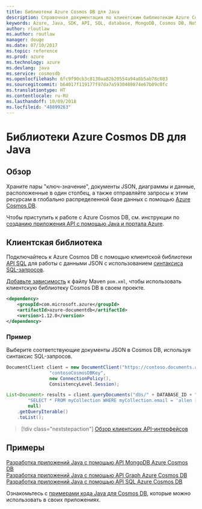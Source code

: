 ```yaml
---
title: Библиотеки Azure Cosmos DB для Java
description: Справочная документация по клиентским библиотекам Azure Cosmos DB для Java
keywords: Azure, Java, SDK, API, SQL, database, MongoDB, Cosmos DB, NoSQL
author: rloutlaw
ms.author: routlaw
manager: douge
ms.date: 07/10/2017
ms.topic: reference
ms.prod: azure
ms.technology: azure
ms.devlang: java
ms.service: cosmosdb
ms.openlocfilehash: 6fc9f90cb3c8130aa82b20554a94a8b5ab78c083
ms.sourcegitcommit: b64017f119177f97da7a5930489874e67b09c0fc
ms.translationtype: HT
ms.contentlocale: ru-RU
ms.lasthandoff: 10/09/2018
ms.locfileid: "48899263"
---
```

# <a name="azure-cosmos-db-libraries-for-java"></a>Библиотеки Azure Cosmos DB для Java

## <a name="overview"></a>Обзор

Храните пары "ключ-значение", документы JSON, диаграммы и данные, расположенные в один столбец, а также отправляйте запросы к этим ресурсам в глобально распределенной базе данных с помощью [Azure Cosmos DB](/azure/cosmos-db/introduction).

Чтобы приступить к работе с Azure Cosmos DB, см. инструкции по [созданию приложения API с помощью Java и портала Azure](/azure/cosmos-db/create-sql-api-java).

## <a name="client-library"></a>Клиентская библиотека

Подключайтесь к Azure Cosmos DB с помощью клиентской библиотеки [API SQL](/azure/cosmos-db/sql-api-introduction) для работы с данными JSON с использованием [синтаксиса SQL-запросов](/azure/cosmos-db/sql-api-sql-query).

[Добавьте зависимость](https://maven.apache.org/guides/getting-started/index.html#How_do_I_use_external_dependencies) к файлу Maven `pom.xml`, чтобы использовать клиентскую библиотеку Cosmos DB в своем проекте.

```XML
<dependency>
    <groupId>com.microsoft.azure</groupId>
    <artifactId>azure-documentdb</artifactId>
    <version>1.12.0</version>
</dependency>
```

### <a name="example"></a>Пример

Выберите соответствующие документы JSON в Cosmos DB, используя синтаксис SQL-запросов.

```java
DocumentClient client = new DocumentClient("https://contoso.documents.azure.com:443",
                "contosoCosmosDBKey", 
                new ConnectionPolicy(),
                ConsistencyLevel.Session);

List<Document> results = client.queryDocuments("dbs/" + DATABASE_ID + "/colls/" + COLLECTION_ID,
        "SELECT * FROM myCollection WHERE myCollection.email = 'allen [at] contoso.com'",
        null)
    .getQueryIterable()
    .toList();

```

> [!div class="nextstepaction"]
> [Обзор клиентских API-интерфейсов](/java/api/overview/azure/cosmosdb/client)


## <a name="samples"></a>Примеры

[Разработка приложений Java с помощью API MongoDB Azure Cosmos DB][2]   
[Разработка приложений Java с помощью API Graph Azure Cosmos DB][3]   
[Разработка приложений Java с помощью API SQL Azure Cosmos DB][4]        

Ознакомьтесь с [примерами кода Java для Cosmos DB](https://azure.microsoft.com/resources/samples/?platform=java&term=cosmos), которые можно использовать в своих приложениях.

[2]: https://github.com/Azure-Samples/azure-cosmos-db-mongodb-java-getting-started
[3]: https://github.com/Azure-Samples/azure-cosmos-db-graph-java-getting-started
[4]: https://github.com/Azure-Samples/azure-cosmos-db-documentdb-java-getting-started
